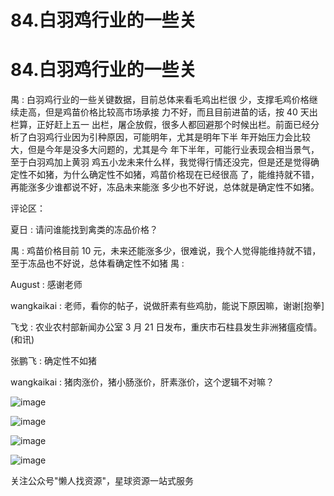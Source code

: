 # 84.白羽鸡行业的一些关

# 84.白羽鸡行业的一些关

禺 : 白羽鸡行业的一些关键数据，目前总体来看毛鸡出栏很 少，支撑毛鸡价格继续走高，但是鸡苗价格比较高市场承接 力不好，而且目前进苗的话，按 40 天出栏算，正好赶上五一 出栏，屠企放假，很多人都回避那个时候出栏。前面已经分 析了白羽鸡行业因为引种原因，可能明年，尤其是明年下半 年开始压力会比较大，但是今年是没多大问题的，尤其是今 年下半年，可能行业表现会相当景气，至于白羽鸡加上黄羽 鸡五小龙未来什么样，我觉得行情还没完，但是还是觉得确 定性不如猪，为什么确定性不如猪，鸡苗价格现在已经很高 了，能维持就不错，再能涨多少谁都说不好，冻品未来能涨 多少也不好说，总体就是确定性不如猪。

评论区：

夏日 : 请问谁能找到禽类的冻品价格？

禺 : 鸡苗价格目前 10 元，未来还能涨多少，很难说，我个人觉得能维持就不错，至于冻品也不好说，总体看确定性不如猪 禺 :

August : 感谢老师

wangkaikai : 老师，看你的帖子，说做肝素有些鸡肋，能说下原因嘛，谢谢[抱拳]

飞戈 : 农业农村部新闻办公室 3 月 21 日发布，重庆市石柱县发生非洲猪瘟疫情。(和讯)

张鹏飞 : 确定性不如猪

wangkaikai : 猪肉涨价，猪小肠涨价，肝素涨价，这个逻辑不对嘛？

![image](img/Image_141.png)

![image](img/Image_142.png)

![image](img/Image_143.png)

![image](img/Image_144.png)

关注公众号"懒人找资源"，星球资源一站式服务